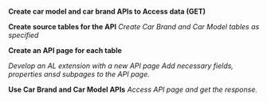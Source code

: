 **Create car model and car brand APIs to Access data (GET)**

**Create source tables for the API**
*Create Car Brand and Car Model tables as specified*

**Create an API page for each table**

*Develop an AL extension with a new API page*
*Add necessary fields, properties ansd subpages to the API page.*

**Use Car Brand and Car Model APIs**
*Access API page and get the response.*



